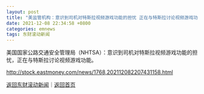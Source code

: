 ```yaml
---
layout: post
title: "美监管机构：意识到司机对特斯拉视频游戏功能的担忧 正在与特斯拉讨论视频游戏功能"
date: 2021-12-08 22:34:58 +0800
categories: emnews
tags: 东财滚动新闻
---
```


美国国家公路交通安全管理局（NHTSA）：意识到司机对特斯拉视频游戏功能的担忧，正在与特斯拉讨论视频游戏功能。

<http://stock.eastmoney.com/news/1768,202112082207431158.html>

[返回东财滚动新闻](//finews.withounder.com/emnews/)｜[返回首页](//finews.withounder.com/)